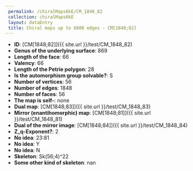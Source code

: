 ```yaml
--- 
 permalink: /chiralMaps6kE/CM_1848_82 
 collection: chiralMaps6kE
 layout: dataEntry
 title: Chiral maps up to 6000 edges - CM[1848;82]
---
```


- **ID**: [CM[1848;82]]({{ site.url }}/test/CM_1848_82)
- **Genus of the underlying surface**: 869
- **Length of the face**: 66
- **Valency**: 66
- **Length of the Petrie polygon**: 28
- **Is the automorphism group solvable?**: S
- **Number of vertices**: 56
- **Number of edges**: 1848
- **Number of faces**: 56
- **The map is self-**: none
- **Dual map**: [CM[1848;83]]({{ site.url }}/test/CM_1848_83)
- **Mirror (enantihomorphic) map**: [CM[1848;81]]({{ site.url }}/test/CM_1848_81)
- **Dual of the mirror image**: [CM[1848;84]]({{ site.url }}/test/CM_1848_84)
- **Z_q-Exponent?**: 2
- **No idea**:  23:81
- **No idea**: Y
- **No idea**: N
- **Skeleton**: Sk(56;4)^22
- **Some other kind of skeleton**: nan
